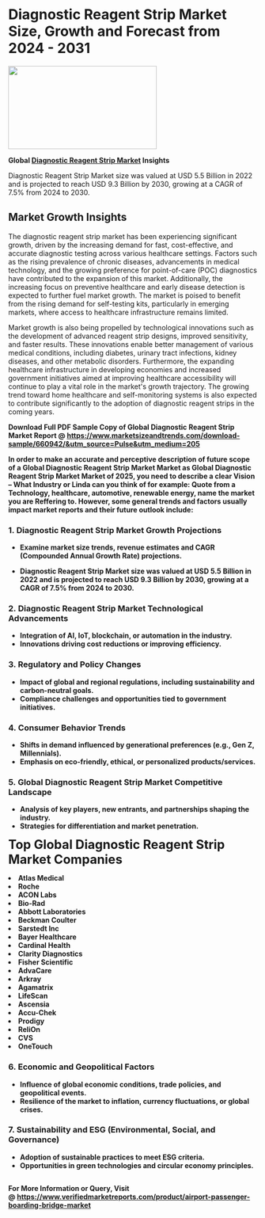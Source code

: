 <H1>Diagnostic Reagent Strip Market Size, Growth and Forecast from 2024 - 2031</H1><img class="aligncenter size-medium wp-image-584254" src="https://thirdeyenews.in/wp-content/uploads/2024/09/Global-Market-Research-300x168.jpeg" alt="" width="300" height="168" /><p><strong>Global&nbsp;<a href="https://www.marketsizeandtrends.com/download-sample/660942/&amp;utm_source=Pulse&amp;utm_medium=205">Diagnostic Reagent Strip Market</a> Insights</strong></p><p>Diagnostic Reagent Strip Market size was valued at USD 5.5 Billion in 2022 and is projected to reach USD 9.3 Billion by 2030, growing at a CAGR of 7.5% from 2024 to 2030.</p><p><h2>Market Growth Insights</h2> <p>The diagnostic reagent strip market has been experiencing significant growth, driven by the increasing demand for fast, cost-effective, and accurate diagnostic testing across various healthcare settings. Factors such as the rising prevalence of chronic diseases, advancements in medical technology, and the growing preference for point-of-care (POC) diagnostics have contributed to the expansion of this market. Additionally, the increasing focus on preventive healthcare and early disease detection is expected to further fuel market growth. The market is poised to benefit from the rising demand for self-testing kits, particularly in emerging markets, where access to healthcare infrastructure remains limited.</p> <p><strong></strong></p> <p>Market growth is also being propelled by technological innovations such as the development of advanced reagent strip designs, improved sensitivity, and faster results. These innovations enable better management of various medical conditions, including diabetes, urinary tract infections, kidney diseases, and other metabolic disorders. Furthermore, the expanding healthcare infrastructure in developing economies and increased government initiatives aimed at improving healthcare accessibility will continue to play a vital role in the market's growth trajectory. The growing trend toward home healthcare and self-monitoring systems is also expected to contribute significantly to the adoption of diagnostic reagent strips in the coming years.</p> <p><strong></p><p><span class=""><strong>Download Full PDF Sample Copy of Global Diagnostic Reagent Strip Market Report</strong> @ <a href="https://www.marketsizeandtrends.com/download-sample/660942/&amp;utm_source=Pulse&amp;utm_medium=205" target="_blank">https://www.marketsizeandtrends.com/download-sample/660942/&amp;utm_source=Pulse&amp;utm_medium=205</a></span></p><p>In order to make an accurate and perceptive description of future scope of a Global&nbsp;Diagnostic Reagent Strip Market Market as Global&nbsp;Diagnostic Reagent Strip Market Market of 2025, you need to describe a clear Vision &ndash; What Industry or Linda can you think of for example: Quote from a Technology, healthcare, automotive, renewable energy, name the market you are Reffering to. However, some general trends and factors usually impact market reports and their future outlook include:</p><h3>1.&nbsp;<strong>Diagnostic Reagent Strip Market Growth Projections</strong></h3><ul><li>Examine market size trends, revenue estimates and CAGR (Compounded Annual Growth Rate) projections.</li><li><p>Diagnostic Reagent Strip Market size was valued at USD 5.5 Billion in 2022 and is projected to reach USD 9.3 Billion by 2030, growing at a CAGR of 7.5% from 2024 to 2030.</p></li></ul><h3>2.&nbsp;<strong>Diagnostic Reagent Strip Market Technological Advancements</strong></h3><ul><li>Integration of AI, IoT, blockchain, or automation in the industry.</li><li>Innovations driving cost reductions or improving efficiency.</li></ul><h3>3.&nbsp;<strong>Regulatory and Policy Changes</strong></h3><ul><li>Impact of global and regional regulations, including sustainability and carbon-neutral goals.</li><li>Compliance challenges and opportunities tied to government initiatives.</li></ul><h3>4.&nbsp;<strong>Consumer Behavior Trends</strong></h3><ul><li>Shifts in demand influenced by generational preferences (e.g., Gen Z, Millennials).</li><li>Emphasis on eco-friendly, ethical, or personalized products/services.</li></ul><h3>5.&nbsp;<strong>Global Diagnostic Reagent Strip Market Competitive Landscape</strong></h3><ul><li>Analysis of key players, new entrants, and partnerships shaping the industry.</li><li>Strategies for differentiation and market penetration.</li></ul><p data-pm-slice="1 1 []"><span style="color: inherit; font-family: inherit; font-size: 25px;">Top Global Diagnostic Reagent Strip Market Companies</span></p><div class="" data-test-id=""><p><li>Atlas Medical</li><li> Roche</li><li> ACON Labs</li><li> Bio-Rad</li><li> Abbott Laboratories</li><li> Beckman Coulter</li><li> Sarstedt Inc</li><li> Bayer Healthcare</li><li> Cardinal Health</li><li> Clarity Diagnostics</li><li> Fisher Scientific</li><li> AdvaCare</li><li> Arkray</li><li> Agamatrix</li><li> LifeScan</li><li> Ascensia</li><li> Accu-Chek</li><li> Prodigy</li><li> ReliOn</li><li> CVS</li><li> OneTouch</li></p></div><h3>6.&nbsp;<strong>Economic and Geopolitical Factors</strong></h3><ul><li>Influence of global economic conditions, trade policies, and geopolitical events.</li><li>Resilience of the market to inflation, currency fluctuations, or global crises.</li></ul><h3>7.&nbsp;<strong>Sustainability and ESG (Environmental, Social, and Governance)</strong></h3><ul><li>Adoption of sustainable practices to meet ESG criteria.</li><li>Opportunities in green technologies and circular economy principles.</li></ul><h2><strong style="font-size: 14px;">For More Information or Query, Visit @&nbsp;</strong><a style="background-color: #ffffff; font-size: 14px;" href="https://www.marketsizeandtrends.com/report/diagnostic-reagent-strip-market/" target="_blank">https://www.verifiedmarketreports.com/product/airport-passenger-boarding-bridge-market</a></h2>
